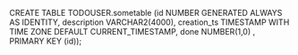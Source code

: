 CREATE TABLE TODOUSER.sometable (id NUMBER GENERATED ALWAYS AS IDENTITY, description VARCHAR2(4000), creation_ts TIMESTAMP WITH TIME ZONE DEFAULT CURRENT_TIMESTAMP, done NUMBER(1,0) , PRIMARY KEY (id));